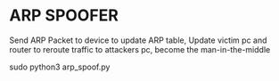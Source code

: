 # ARP SPOOFER
Send ARP Packet to device to update ARP table, Update victim pc and router to reroute traffic to attackers pc, become the man-in-the-middle  

sudo python3 arp_spoof.py  